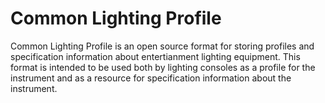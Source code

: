 Common Lighting Profile
=======================

Common Lighting Profile is an open source format for storing profiles and specification information about entertianment lighting equipment. This format is intended to be used both by lighting consoles as a profile for the instrument and as a resource for specification information about the instrument.